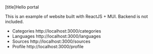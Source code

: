 [title]Hello portal

This is an example of website built with ReactJS + MUI.
Backend is not included.

- Categories http://localhost:3000/categories
- Languages http://localhost:3000/languages
- Sources http://localhost:3000/sources
- Profile http://localhost:3000/profile

